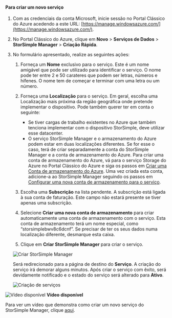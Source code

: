<!--author=alkohli last changed:01/14/2016-->


#### <a name="to-create-a-new-service"></a>Para criar um novo serviço
1. Com as credenciais da conta Microsoft, inicie sessão no Portal Clássico do Azure acedendo a este URL: [https://manage.windowsazure.com/](https://manage.windowsazure.com/).
2. No Portal Clássico do Azure, clique em **Novo** > **Serviços de Dados** > **StorSimple Manager** > **Criação Rápida**.
3. No formulário apresentado, realize as seguintes ações:
   
   1. Forneça um **Nome** exclusivo para o serviço. Este é um nome amigável que pode ser utilizado para identificar o serviço. O nome pode ter entre 2 e 50 carateres que podem ser letras, números e hífenes. O nome tem de começar e terminar com uma letra ou um número.
   2. Forneça uma **Localização** para o serviço. Em geral, escolha uma Localização mais próxima da região geográfica onde pretende implementar o dispositivo. Pode também querer ter em conta o seguinte: 
      
      * Se tiver cargas de trabalho existentes no Azure que também tenciona implementar com o dispositivo StorSimple, deve utilizar esse datacenter.
      * O serviço StorSimple Manager e o armazenamento do Azure podem estar em duas localizações diferentes. Se for esse o caso, terá de criar separadamente a conta do StorSimple Manager e a conta de armazenamento do Azure. Para criar uma conta de armazenamento do Azure, vá para o serviço Storage do Azure no Portal Clássico do Azure e siga os passos em [Criar uma Conta de armazenamento do Azure](../articles/storage/common/storage-create-storage-account.md#create-a-storage-account). Uma vez criada esta conta, adicione-a ao StorSimple Manager seguindo os passos em [Configurar uma nova conta de armazenamento para o serviço](../articles/storsimple/storsimple-deployment-walkthrough.md#configure-a-new-storage-account-for-the-service).
   3. Escolha uma **Subscrição** na lista pendente. A subscrição está ligada à sua conta de faturação. Este campo não estará presente se tiver apenas uma subscrição.
   4. Selecione **Criar uma nova conta de armazenamento** para criar automaticamente uma conta de armazenamento com o serviço. Esta conta de armazenamento terá um nome especial, como “storsimplebwv8c6dcnf”. Se precisar de ter os seus dados numa localização diferente, desmarque esta caixa. 
   5. Clique em **Criar StorSimple Manager** para criar o serviço.
   
   ![Criar StorSimple Manager](./media/storsimple-create-new-service/HCS_CreateAService-include.png)
   
   Será redirecionado para a página de destino do **Serviço**. A criação do serviço irá demorar alguns minutos. Após criar o serviço com êxito, será devidamente notificado e o estado do serviço será alterado para **Ativo**.
   
   ![Criação de serviços](./media/storsimple-create-new-service/HCS_StorSimpleManagerServicePage-include.png)

![Vídeo disponível](./media/storsimple-create-new-service/Video_icon.png) **Vídeo disponível**

Para ver um vídeo que demonstra como criar um novo serviço do StorSimple Manager, clique [aqui](https://azure.microsoft.com/documentation/videos/create-a-storsimple-manager-service/).

